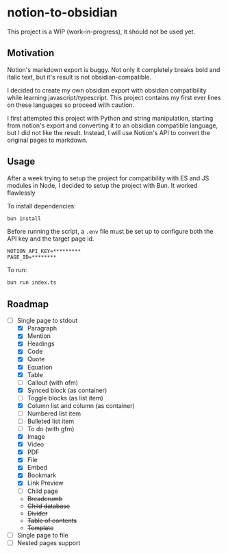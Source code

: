 # notion-to-obsidian

This project is a WIP (work-in-progress), it should not be used yet.

## Motivation

Notion's markdown export is buggy. Not only it completely breaks bold and italic text, but it's result is not obsidian-compatible.

I decided to create my own obsidian export with obsidian compatibility while learning javascript/typescript. This project contains my first ever lines on these languages so proceed with caution.

I first attempted this project with Python and string manipulation, starting from notion's export and converting it to an obsidian compatible language, but I did not like the result. Instead, I will use Notion's API to convert the original pages to markdown.

## Usage

After a week trying to setup the project for compatibility with ES and JS modules in Node, I decided to setup the project with Bun. It worked flawlessly

To install dependencies:

```bash
bun install
```

Before running the script, a `.env` file must be set up to configure both the API key and the target page id.

```.env
NOTION_API_KEY=*********
PAGE_ID=********
```

To run:

```bash
bun run index.ts
```

## Roadmap

- [ ] Single page to stdout
    - [x] Paragraph
    - [x] Mention
    - [x] Headings
    - [x] Code
    - [x] Quote
    - [x] Equation
    - [x] Table
    - [ ] Callout (with ofm)
    - [x] Synced block (as container)
    - [ ] Toggle blocks (as list item)
    - [x] Column list and column (as container)
    - [ ] Numbered list item
    - [ ] Bulleted list item
    - [ ] To do (with gfm)
    - [x] Image
    - [x] Video
    - [x] PDF
    - [x] File
    - [x] Embed
    - [x] Bookmark
    - [x] Link Preview
    - [ ] Child page
    - ~~Breadcrumb~~
    - ~~Child database~~
    - ~~Divider~~
    - ~~Table of contents~~
    - ~~Template~~
- [ ] Single page to file
- [ ] Nested pages support
